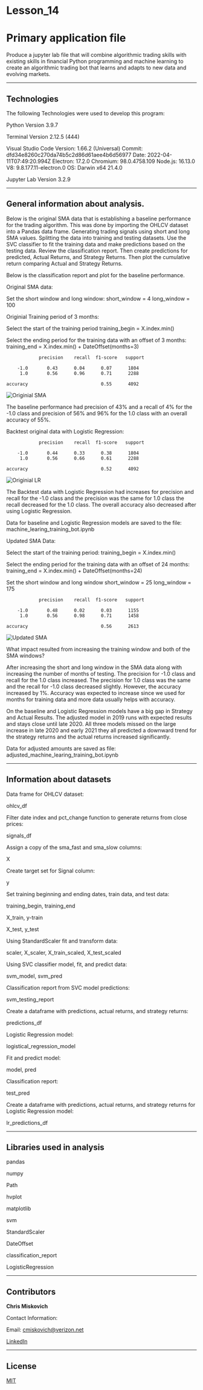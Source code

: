 # Lesson_14
# Primary application file

Produce a jupyter lab file that will combine algorithmic trading skills with existing skills in financial Python programming and machine learning to create an algorithmic trading bot that learns and adapts to new data and evolving markets.


---

## Technologies

The following Technologies were used to develop this program:

Python 
    Version 3.9.7

Terminal
    Version 2.12.5 (444)

Visual Studio Code
    Version: 1.66.2 (Universal)
    Commit: dfd34e8260c270da74b5c2d86d61aee4b6d56977
    Date: 2022-04-11T07:49:20.994Z
    Electron: 17.2.0
    Chromium: 98.0.4758.109
    Node.js: 16.13.0
    V8: 9.8.177.11-electron.0
    OS: Darwin x64 21.4.0
    
Jupyter Lab 
    Version 3.2.9
    


---

## General information about analysis.
Below is the original SMA data that is establishing a baseline performance for the trading algorithm.  This was done by importing the OHLCV dataset into a Pandas data frame.  Generating trading signals using short and long SMA values.  Splitting the data into training and testing datasets.  Use the SVC classifier to fit the training data and make predictions based on the testing data.  Review the classification report.  Then create predictions for predicted, Actual Returns, and Strategy Returns.  Then plot the cumulative return comparing Actual and Strategy Returns.

Below is the classification report and plot for the baseline performance.

Original SMA data:

Set the short window and long window:
short_window = 4
long_window = 100






Originial Training period of 3 months:

Select the start of the training period
training_begin = X.index.min()


Select the ending period for the training data with an offset of 3 months:
training_end = X.index.min() + DateOffset(months=3)

                precision    recall  f1-score   support

        -1.0       0.43      0.04      0.07      1804
         1.0       0.56      0.96      0.71      2288

    accuracy                           0.55      4092
   


![Originial SMA](/Original_SMA_plot.png)



The baseline performance had precision of 43% and a recall of 4% for the -1.0 class and precision of 56% and 96% for the 1.0 class with an overall accuracy of 55%.





Backtest original data with Logistic Regression:

                precision    recall  f1-score   support

        -1.0       0.44      0.33      0.38      1804
         1.0       0.56      0.66      0.61      2288

    accuracy                           0.52      4092
    
    
  ![Originial LR](/Original_withLR.png)
  
  
  The Backtest data with Logistic Regression had increases for precision and recall for the -1.0 class and the precision was the same for 1.0 class the recall decreased for the 1.0 class.  The overall accuracy also decreased after using Logistic Regression.
  
  Data for baseline and Logistic Regression models are saved to the file: machine_learing_training_bot.ipynb








Updated SMA Data:

Select the start of the training period:
training_begin = X.index.min()


Select the ending period for the training data with an offset of 24 months:
training_end = X.index.min() + DateOffset(months=24)


Set the short window and long window
short_window = 25
long_window = 175

                precision    recall  f1-score   support

        -1.0       0.48      0.02      0.03      1155
         1.0       0.56      0.98      0.71      1458

    accuracy                           0.56      2613




![Updated SMA](/Updated_SMA_plot.png)



What impact resulted from increasing the training window and both of the SMA windows?

After increasing the short and long window in the SMA data along with increasing the number of months of testing.  The precision for -1.0 class and recall for the 1.0 class increased.  The precision for 1.0 class was the same and the recall for -1.0 class decreased slightly.  However, the accuracy increased by 1%.  Accuracy was expected to increase since we used for months for training data and more data usually helps with accuracy.


On the baseline and Logistic Regression models have a big gap in Strategy and Actual Results.  The adjusted model in 2019 runs with expected results and stays close until late 2020.  All three models missed on the large increase in late 2020 and early 2021 they all predicted a downward trend for the strategy returns and the actual returns increased significantly.


Data for adjusted amounts are saved as file: adjusted_machine_learing_training_bot.ipynb


---

## Information about datasets

Data frame for OHLCV dataset:

ohlcv_df

Filter date index and pct_change function to generate returns from close prices:

signals_df

Assign a copy of the sma_fast and sma_slow columns:

X

Create target set for Signal column:

y

Set training beginning and ending dates, train data, and test data:

training_begin, training_end

X_train, y-train

X_test, y_test

Using StandardScaler fit and transform data:

scaler, X_scaler, X_train_scaled, X_test_scaled

Using SVC classifier model, fit, and predict data:

svm_model, svm_pred

Classification report from SVC model predictions:

svm_testing_report

Create a dataframe with predictions, actual returns, and strategy returns:

predictions_df

Logistic Regression model:

logistical_regression_model

Fit and predict model:

model, pred

Classification report:

test_pred

Create a dataframe with predictions, actual returns, and strategy returns for Logistic Regression model:

lr_predictions_df





---

## Libraries used in analysis

pandas

numpy

Path

hvplot

matplotlib

svm

StandardScaler

DateOffset

classification_report

LogisticRegression


---

## Contributors


**Chris Miskovich**

Contact Information:

Email: cmiskovich@verizon.net

[LinkedIn](https://www.linkedin.com/in/christopher-miskovich-9a61b0234/) 

---

## License

[MIT](/license.txt)

